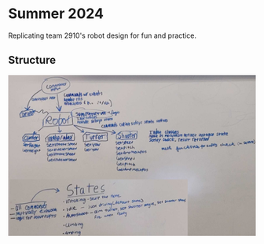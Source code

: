 # Summer 2024

Replicating team 2910's robot design for fun and practice.

## Structure
![Whiteboard diagram of the robot's code structure](/docs/whiteboard.jpg)